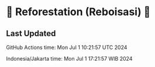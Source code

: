 
# 🌳 Reforestation (Reboisasi) 🌲

## Last Updated

GitHub Actions time: Mon Jul  1 10:21:57 UTC 2024

Indonesia/Jakarta time: Mon Jul  1 17:21:57 WIB 2024
